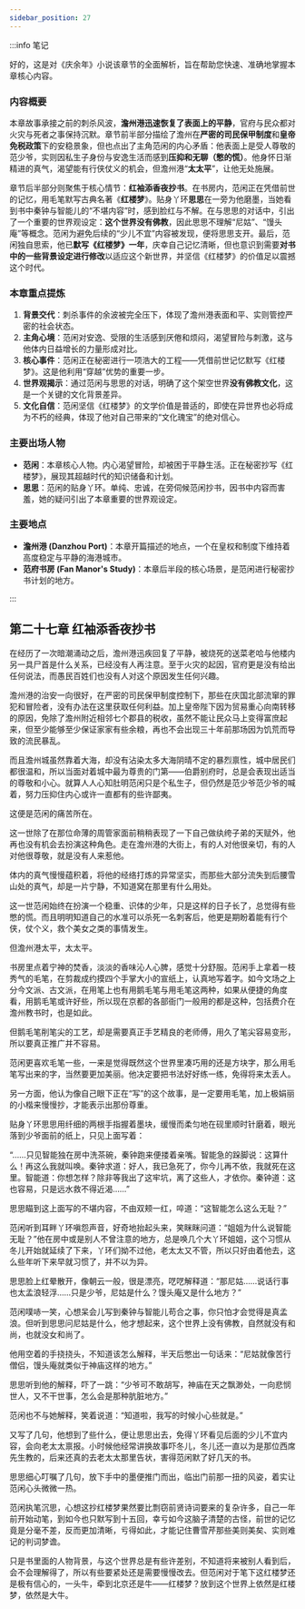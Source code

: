 ```yaml
---
sidebar_position: 27
---
```


:::info 笔记

好的，这是对《庆余年》小说该章节的全面解析，旨在帮助您快速、准确地掌握本章核心内容。

### 内容概要

本章故事承接之前的刺杀风波，**澹州港迅速恢复了表面上的平静**，官府与民众都对火灾与死者之事保持沉默。章节前半部分描绘了澹州在**严密的司民保甲制度**和**皇帝免税政策**下的安稳景象，但也点出了主角范闲的内心矛盾：他表面上是受人尊敬的范少爷，实则因私生子身份与安逸生活而感到**压抑和无聊（憋的慌）**。他身怀日渐精进的真气，渴望能有行侠仗义的机会，但澹州港“**太太平**”，让他无处施展。

章节后半部分则聚焦于核心情节：**红袖添香夜抄书**。在书房内，范闲正在凭借前世的记忆，用毛笔默写古典名著《**红楼梦**》。贴身丫环**思思**在一旁为他磨墨，当她看到书中秦钟与智能儿的“不堪内容”时，感到脸红与不解。在与思思的对话中，引出了一个重要的世界观设定：**这个世界没有佛教**，因此思思不理解“尼姑”、“馒头庵”等概念。范闲为避免后续的“少儿不宜”内容被发现，便将思思支开。最后，范闲独自思索，他已**默写《红楼梦》一年**，庆幸自己记忆清晰，但也意识到需要**对书中的一些背景设定进行修改**以适应这个新世界，并坚信《红楼梦》的价值足以震撼这个时代。

### 本章重点提炼

1.  **背景交代**：刺杀事件的余波被完全压下，体现了澹州港表面和平、实则管控严密的社会状态。
2.  **主角心境**：范闲对安逸、受限的生活感到厌倦和烦闷，渴望冒险与刺激，这与他体内日益增长的力量形成对比。
3.  **核心事件**：范闲正在秘密进行一项浩大的工程——凭借前世记忆默写《红楼梦》。这是他利用“穿越”优势的重要一步。
4.  **世界观揭示**：通过范闲与思思的对话，明确了这个架空世界**没有佛教文化**，这是一个关键的文化背景差异。
5.  **文化自信**：范闲坚信《红楼梦》的文学价值是普适的，即使在异世界也必将成为不朽的经典，体现了他对自己带来的“文化瑰宝”的绝对信心。

### 主要出场人物

*   **范闲**：本章核心人物。内心渴望冒险，却被困于平静生活。正在秘密抄写《红楼梦》，展现其超越时代的知识储备和计划。
*   **思思**：范闲的贴身丫环。单纯、忠诚，在旁伺候范闲抄书，因书中内容而害羞，她的疑问引出了本章重要的世界观设定。

### 主要地点

*   **澹州港 (Danzhou Port)**：本章开篇描述的地点，一个在皇权和制度下维持着高度稳定与平静的海港城市。
*   **范府书房 (Fan Manor's Study)**：本章后半段的核心场景，是范闲进行秘密抄书计划的地方。

:::

## 第二十七章 **红袖添香夜抄书**

在经历了一次暗潮涌动之后，澹州港迅疾回复了平静，被烧死的送菜老哈与他楼内另一具尸首是什么关系，已经没有人再注意。至于火灾的起因，官府更是没有给出任何说法，而愚民百姓们也没有人对这个原因发生任何兴趣。

澹州港的治安一向很好，在严密的司民保甲制度控制下，那些在庆国北部流窜的罪犯和冒险者，没有办法在这里获取任何利益。加上皇帝陛下因为贸易重心向南转移的原因，免除了澹州附近相邻七个郡县的税收，虽然不能让民众马上变得富庶起来，但至少能够至少保证家家有些余粮，再也不会出现三十年前那场因为饥荒而导致的流民暴乱。

而且澹州城虽然靠着大海，却没有沾染太多大海阴晴不定的暴烈禀性，城中居民们都很温和，所以当面对着城中最为尊贵的门第——伯爵别府时，总是会表现出适当的尊敬和小心。就算人人心知肚明范闲只是个私生子，但仍然是范少爷范少爷的喊着，努力压抑住内心或许一直都有的些许鄙夷。

这便是范闲的痛苦所在。

这一世除了在那位命薄的周管家面前稍稍表现了一下自己做纨绔子弟的天赋外，他再也没有机会去扮演这种角色。走在澹州港的大街上，有的人对他很亲切，有的人对他很尊敬，就是没有人来惹他。

体内的真气慢慢蕴积着，将他的经络打炼的异常坚实，而那些大部分流失到后腰雪山处的真气，却是一片宁静，不知道窝在那里有什么用处。

这一世范闲始终在扮演一个稳重、识体的少年，只是这样的日子长了，总觉得有些憋的慌。而且明明知道自己的水准可以杀死一名刺客后，他更是期盼着能有行个侠，仗个义，救个美女之类的事情发生。

但澹州港太平，太太平。

书房里点着宁神的焚香，淡淡的香味沁人心脾，感觉十分舒服。范闲手上拿着一枝秀气的毛笔，在剪裁成约摸四个手掌大小的宣纸上，认真地写着字。如今文场之上分今文派、古文派，在用笔上也有用鹅毛笔与用毛笔这两种，如果从便捷的角度看，用鹅毛笔或许好些，所以现在京都的各部衙门一般用的都是这种，包括费介在澹州教书时，也是如此。

但鹅毛笔削笔尖的工艺，却是需要真正手艺精良的老师傅，用久了笔尖容易变形，所以要真正推广并不容易。

范闲更喜欢毛笔一些，一来是觉得既然这个世界里凑巧用的还是方块字，那么用毛笔写出来的字，当然要更加美丽。他决定要把书法好好练一练，免得将来太丢人。

另一方面，他认为像自己眼下正在“写”的这个故事，是一定要用毛笔，加上极娟丽的小楷来慢慢抄，才能表示出那份尊重。

贴身丫环思思用纤细的两根手指握着墨块，缓慢而柔匀地在砚里顺时针磨着，眼光落到少爷面前的纸上，只见上面写着：

“……只见智能独在房中洗茶碗，秦钟跑来便搂着亲嘴。智能急的跺脚说：这算什么！再这么我就叫唤。秦钟求道：好人，我已急死了，你今儿再不依，我就死在这里。智能道：你想怎样？除非等我出了这牢坑，离了这些人，才依你。秦钟道：这也容易，只是远水救不得近渴……”

思思瞄到这上面写的不堪内容，不由双颊一红，啐道：“这智能怎么这么无耻？”

范闲听到耳畔丫环嗔怨声音，好奇地抬起头来，笑眯眯问道：“姐姐为什么说智能无耻？”他在房中或是别人不曾注意的地方，总是唤几个大丫环姐姐，这个习惯从冬儿开始就延续了下来，丫环们拗不过他，老太太又不管，所以只好由着他去，这么些年听下来早就习惯了，并不以为异。

思思脸上红晕散开，像朝云一般，很是漂亮，呓呓解释道：“那尼姑……说话行事也太孟浪轻浮……只是少爷，尼姑是什么？馒头庵又是什么地方？”

范闲噗哧一笑，心想呆会儿写到秦钟与智能儿苟合之事，你只怕才会觉得是真孟浪。但听到思思问尼姑是什么，他才想起来，这个世界上没有佛教，自然就没有和尚，也就没女和尚了。

他用空着的手挠挠头，不知道该怎么解释，半天后憋出一句话来：“尼姑就像苦行僧侣，馒头庵就类似于神庙这样的地方。”

思思听到他的解释，吓了一跳：“少爷可不敢胡写，神庙在天之飘渺处，一向悲悯世人，又不干世事，怎么会是那种肮脏地方。”

范闲也不与她解释，笑着说道：“知道啦，我写的时候小心些就是。”

又写了几句，他想到了些什么，便让思思出去，免得丫环看见后面的少儿不宜内容，会向老太太禀报。小时候他经常讲换故事吓冬儿，冬儿还一直以为是那位西席先生教的，后来还真的去老太太那里告状，害得范闲默了好几天的书。

思思细心叮嘱了几句，放下手中的墨便推门而出，临出门前那一扭的风姿，着实让范闲心头微微一热。

范闲执笔沉思，心想这抄红楼梦果然要比剽窃前贤诗词要来的复杂许多，自己一年前开始动笔，到如今也只默写到十五回，幸亏如今这脑子清楚的古怪，前世的记忆竟是分毫不差，反而更加清晰，亏得如此，才能记住曹雪芹那些美则美矣、实则难记的判词梦谵。

只是书里面的人物背景，与这个世界总是有些许差别，不知道将来被别人看到后，会不会理解得了，所以有些要紧处还是需要慢慢改去。但范闲对于笔下这红楼梦还是极有信心的，一头牛，牵到北京还是牛——红楼梦？放到这个世界上依然是红楼梦，依然是大牛。

